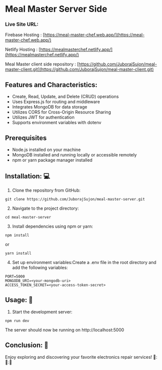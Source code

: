 # Meal Master Server Side

### Live Site URL:

Firebase Hosting : [https://meal-master-chef.web.app/](https://meal-master-chef.web.app/)

Netlify Hosting : [https://mealmasterchef.netlify.app/](https://mealmasterchef.netlify.app/)

Meal Master client side repository : [https://github.com/JuborajSujon/meal-master-client.git](https://github.com/JuborajSujon/meal-master-client.git)
## Features and Characteristics:

- Create, Read, Update, and Delete (CRUD) operations
- Uses Express.js for routing and middleware
- Integrates MongoDB for data storage
- Utilizes CORS for Cross-Origin Resource Sharing
- Utilizes JWT for authentication
- Supports environment variables with dotenv

## Prerequisites

- Node.js installed on your machine
- MongoDB installed and running locally or accessible remotely
- npm or yarn package manager installed

## Installation: :computer:

1. Clone the repository from GitHub:

```
git clone https://github.com/JuborajSujon/meal-master-server.git

```

2. Navigate to the project directory:

```
cd meal-master-server
```

3. Install dependencies using npm or yarn:

```
npm install
```

or

```
yarn install
```

4. Set up environment variables:Create a .env file in the root directory and add the following variables:

```
PORT=5000
MONGODB_URI=<your-mongodb-uri>
ACCESS_TOKEN_SECRET=<your-access-token-secret>
```

## Usage: :book:

1. Start the development server:

```
npm run dev
```

The server should now be running on http://localhost:5000

## Conclusion: :rocket:

Enjoy exploring and discovering your favorite electronics repair services! :rocket:::rocket:::rocket:
